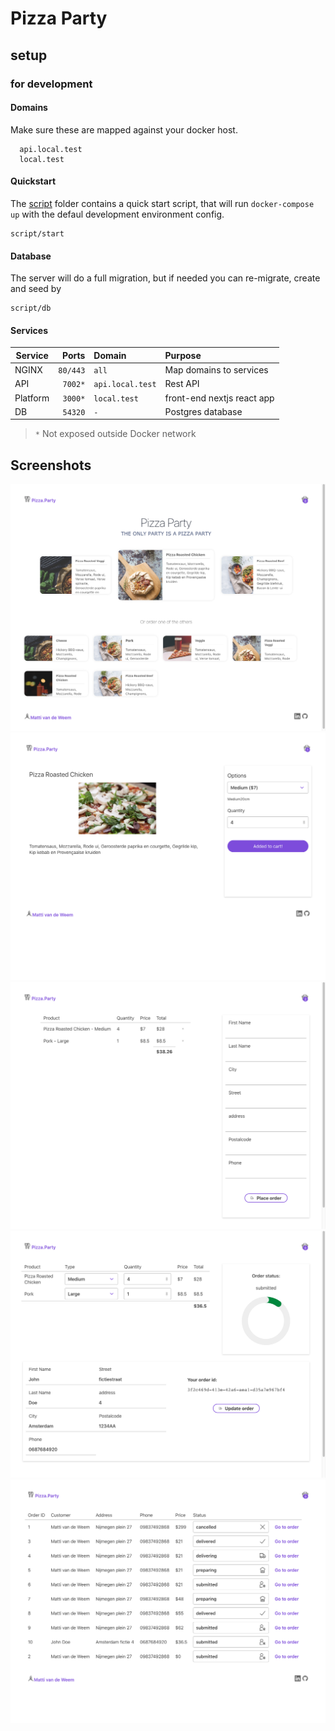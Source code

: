 # Pizza Party

## setup

### for development

#### Domains

Make sure these are mapped against your docker host.

```
  api.local.test
  local.test
```

#### Quickstart

The [script](https://github.com/github/scripts-to-rule-them-all) folder contains a quick start script, that will run `docker-compose up` with the defaul development environment config.

```
script/start
```

#### Database

The server will do a full migration, but if needed you can re-migrate, create and seed by

```
script/db
```

#### Services

| Service  |    Ports | Domain           | Purpose                    |
| -------- | -------: | :--------------- | :------------------------- |
| NGINX    | `80/443` | `all`            | Map domains to services    |
| API      |  `7002*` | `api.local.test` | Rest API                   |
| Platform |  `3000*` | `local.test`     | front-end nextjs react app |
| DB       |  `54320` | `-`              | Postgres database          |

> `*` Not exposed outside Docker network

## Screenshots

![Home](./images/home.png)
![Product](./images/product.png)
![cart](./images/cart.png)
![order](./images/order.png)
![orders](./images/orders.png)
